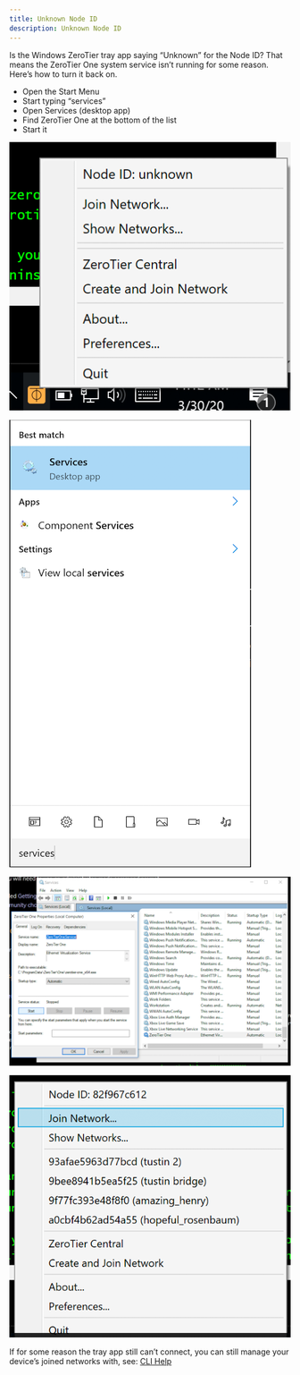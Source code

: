 ```yaml
---
title: Unknown Node ID
description: Unknown Node ID
---
```


Is the Windows ZeroTier tray app saying “Unknown” for the Node ID? That means the ZeroTier One system service isn’t running for some reason. Here’s how to turn it back on.

- Open the Start Menu
- Start typing “services”
- Open Services (desktop app)
- Find ZeroTier One at the bottom of the list
- Start it

![screenshot](./images/windows-unknown-nodeid-01.png)

![screenshot](./images/windows-unknown-nodeid-02.png)

![screenshot](./images/windows-unknown-nodeid-03.png)

![screenshot](./images/windows-unknown-nodeid-04.png)

If for some reason the tray app still can’t connect, you can still manage your device’s joined networks with, see: [CLI Help](./cli.md)
